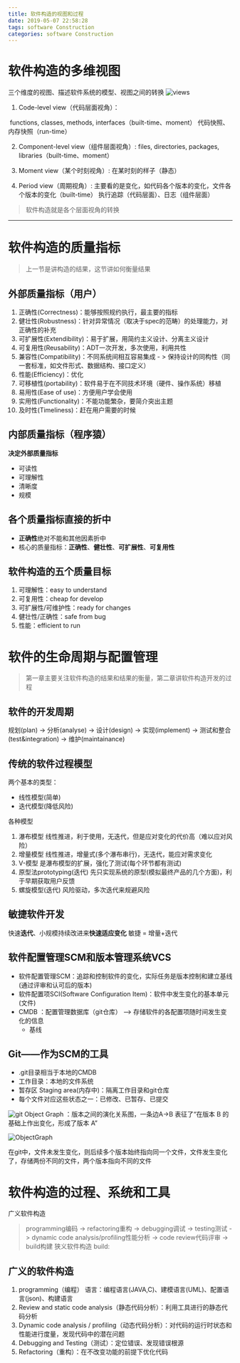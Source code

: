 ```yaml
---
title: 软件构造的视图和过程
date: 2019-05-07 22:58:28
tags: software Construction
categories: software Construction
---
```


# 软件构造的多维视图

三个维度的视图、描述软件系统的模型、视图之间的转换
![views](SC-view-and-process/views.JPG)



1. Code-level view（代码层面视角）：

​       functions, classes, methods, interfaces（built-time、moment）
​       代码快照、内存快照（run-time）

2. Component-level view（组件层面视角）:
   files, directories, packages, libraries（built-time、moment）

3. Moment view（某个时刻视角）:
   在某时刻的样子（静态）

4. Period view（周期视角）:
   主要看的是变化，如代码各个版本的变化，文件各个版本的变化（built-time）
    执行追踪（代码层面）、日志（组件层面）

> 软件构造就是各个层面视角的转换

* * *

# 软件构造的质量指标

> 上一节是讲构造的结果，这节讲如何衡量结果

## 外部质量指标（用户）

1. 正确性(Correctness)：能够按照规约执行，最主要的指标
2. 健壮性(Robustness)：针对异常情况（取决于spec的范畴）的处理能力，对正确性的补充
3. 可扩展性(Extendibility)：易于扩展，用简约主义设计、分离主义设计
4. 可复用性(Reusability)：ADT一次开发，多次使用，利用共性
5. 兼容性(Compatibility)：不同系统间相互容易集成 - > 保持设计的同构性（同一套标准，如文件形式、数据结构、接口定义）
6. 性能(Efficiency)：优化
7. 可移植性(portability)：软件易于在不同技术环境（硬件、操作系统）移植
8. 易用性(Ease of use)：方便用户学会使用
9. 实用性(Functionality)：不能功能繁杂，要简介突出主题
10. 及时性(Timeliness)：赶在用户需要的时候

## 内部质量指标（程序猿）

**决定外部质量指标**

* 可读性
* 可理解性
* 清晰度
* 规模

## 各个质量指标直接的折中

* **正确性**绝对不能和其他因素折中
* 核心的质量指标：**正确性**、**健壮性**、**可扩展性**、**可复用性**

## 软件构造的五个质量目标

1. 可理解性：easy to understand
2. 可复用性：cheap for develop
3. 可扩展性/可维护性：ready for changes
4. 健壮性/正确性：safe from bug
5. 性能：efficient to run

# 软件的生命周期与配置管理

> 第一章主要关注软件构造的结果和结果的衡量，第二章讲软件构造开发的过程

## 软件的开发周期

规划(plan) -> 分析(analyse) -> 设计(design) -> 实现(implement) -> 测试和整合(test&integration) -> 维护(maintainance)

## 传统的软件过程模型

两个基本的类型：

* 线性模型(简单)
* 迭代模型(降低风险)

各种模型

1. 瀑布模型
 线性推进，利于使用，无迭代，但是应对变化的代价高（难以应对风险）
2. 增量模型
 线性推进，增量式(多个瀑布串行)，无迭代，能应对需求变化
3. V-模型
 是瀑布模型的扩展，强化了测试(每个环节都有测试)
4. 原型法prototyping(迭代)
 先只实现系统的原型(模拟最终产品的几个方面)，利于早期获取用户反馈
5. 螺旋模型(迭代)
 风险驱动，多次迭代来规避风险

## 敏捷软件开发

快速**迭代**、小规模持续改进来**快速适应变化**
敏捷 = 增量+迭代

## 软件配置管理SCM和版本管理系统VCS

* 软件配置管理SCM：追踪和控制软件的变化，实际任务是版本控制和建立基线(通过评审和认可后的版本)
* 软件配置项SCI(Software Configuration Item)：软件中发生变化的基本单元(文件)
* CMDB ：配置管理数据库（git仓库） --> 存储软件的各配置项随时间发生变化的信息
  + 基线

## Git——作为SCM的工具

* .git目录相当于本地的CMDB
* 工作目录：本地的文件系统
* 暂存区 Staging area(内存中)：隔离工作目录和git仓库
* 每个文件对应这些状态之一：已修改、已暂存、已提交

![git](SC-view-and-process/git.JPG)
Object Graph ：版本之间的演化关系图，一条边A->B 表征了“在版本 B 的基础上作出变化，形成了版本 A”

![ObjectGraph](SC-view-and-process\ObjectGraph.JPG)

在git中，文件未发生变化，则后续多个版本始终指向同一个文件，文件发生变化了，存储两份不同的文件，两个版本指向不同的文件

# 软件构造的过程、系统和工具

广义软件构造
> programming编码 -> refactoring重构 -> debugging调试 -> testing测试 -> dynamic code analysis/profiling性能分析 -> code review代码评审 -> build构建
狭义软件构造
> build:

## 广义的软件构造

1. programming（编程）
语言：编程语言(JAVA,C)、建模语言(UML)、配置语言(json)、构建语言
2. Review and static code analysis（静态代码分析）：利用工具进行的静态代码分析
3. Dynamic code analysis / profiling（动态代码分析）：对代码的运行时状态和性能进行度量，发现代码中的潜在问题
4. Debugging and Testing（测试）：定位错误、发现错误根源
5. Refactoring（重构）：在不改变功能的前提下优化代码

